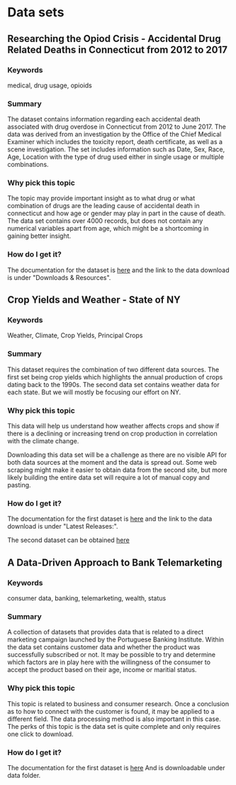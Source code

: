 # Data sets

## Researching the Opiod Crisis - Accidental Drug Related Deaths in Connecticut from 2012 to 2017

### Keywords
medical, drug usage, opioids

### Summary
The dataset contains information regarding each accidental death associated with drug overdose in 
Connecticut from 2012 to June 2017. The data was derived from an investigation by the Office of the 
Chief Medical Examiner which includes the toxicity report, death certificate, as well as a scene investigation. 
The set includes information such as Date, Sex, Race, Age, Location with the type of drug used either in
single usage or multiple combinations.

### Why pick this topic
The topic may provide important insight as to what drug or what combination of drugs are the leading 
cause of accidental death in connecticut and how age or gender may play in part in the cause of death.
The data set contains over 4000 records, but does not contain any numerical variables apart from age,
which might be a shortcoming in gaining better insight. 


### How do I get it?
The documentation for the dataset is [here](https://catalog.data.gov/dataset/accidental-drug-related-deaths-january-2012-sept-2015)
and the link to the data download is under "Downloads & Resources".



## Crop Yields and Weather - State of NY

### Keywords
Weather, Climate, Crop Yields, Principal Crops

### Summary
This dataset requires the combination of two different data sources. The first set being crop yields
which highlights the annual production of crops dating back to the 1990s. The second data set contains
weather data for each state. But we will mostly be focusing our effort on NY. 

### Why pick this topic
This data will help us understand how weather affects crops and show if there is a declining or increasing
trend on crop production in correlation with the climate change. 

Downloading this data set will be a challenge as there are no visible API for both data sources at the
moment and the data is spread out. Some web scraping might make it easier to obtain data from the second
site, but more likely building the entire data set will require a lot of manual copy and pasting.

### How do I get it?
The documentation for the first dataset is [here](https://usda.mannlib.cornell.edu/MannUsda/viewDocumentInfo.do?documentID=1047)
and the link to the data download is under "Latest Releases:".

The second dataset can be obtained [here](https://www.usclimatedata.com/climate/addison/alabama/united-states/usal0586)




## A Data-Driven Approach to Bank Telemarketing 

### Keywords
consumer data, banking, telemarketing, wealth, status

### Summary
A collection of datasets that provides data that is related to a direct marketing campaign launched
by the Portuguese Banking Institute. Within the data set contains customer data and whether the product
was successfully subscribed or not. It may be possible to try and determine which factors are in play 
here with the willingness of the consumer to accept the product based on their age, income or maritial status. 

### Why pick this topic
This topic is related to business and consumer research. Once a conclusion as to how to connect with the 
customer is found, it may be applied to a different field. The data processing method is also important in this 
case. The perks of this topic is the data set is quite complete and only requires one click to download.

### How do I get it?
The documentation for the first dataset is [here](http://archive.ics.uci.edu/ml/datasets/Bank+Marketing)
And is downloadable under data folder. 

